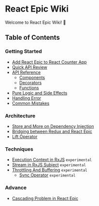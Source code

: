# React Epic Wiki

Welcome to React Epic Wiki! 💖

## Table of Contents

### Getting Started

- [Add React Epic to React Counter App](CounterApp.md)
- [Quick API Review](APIOverview.md)
- [API Reference](APIReference.md)
  - [Components](APIReference.md#Components)
  - [Decorators](APIReference.md#Decorators)
  - [Functions](APIReference.md#Functions)
- [Pure Logic and Side Effects](SideEffects.md)
- [Handling Error](HandlingError.md)
- [Common Mistakes](CommonMistakes.md)

### Architecture

- [Store and More on Dependency Injection](StoreAndDI.md)
- [Bridging between Redux and React Epic](ReduxBindings.md)
- [Lift Operator](LiftOperator.md)

### Techniques

- [Execution Context in RxJS](ExecutionContext.md) `experimental`
- [Stream in RxJS Subject](Stream.md) `experimental`
- [Throttling And Buffering](ThrottlingAndBuffering.md) `experimental`
  - [Sync Operator](SyncOperator.md) `experimental`

### Advance

- [Cascading Problem in React Epic](CascadingUpdate.md)

